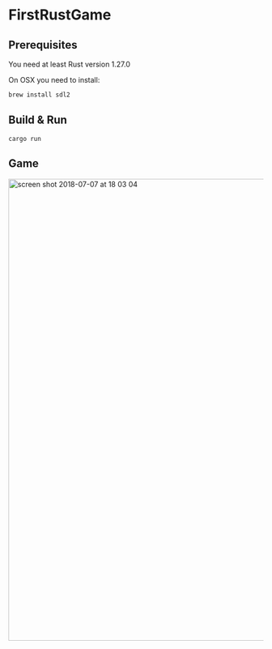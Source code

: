 # FirstRustGame

## Prerequisites

You need at least Rust version 1.27.0

On OSX you need to install:

```sh
brew install sdl2
```

## Build & Run

```
cargo run
```

## Game

<img width="912" alt="screen shot 2018-07-07 at 18 03 04" src="https://user-images.githubusercontent.com/223045/42412193-390bd758-8210-11e8-8cf3-45792e69aa27.png">
